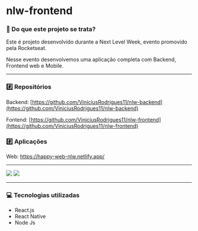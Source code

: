 # nlw-frontend

### 🧐 Do que este projeto se trata?

Este é projeto desenvolvido durante a Next Level Week, evento promovido pela Rocketseat.

Nesse evento desenvolvemos uma aplicação completa com Backend, Frontend web e Mobile.

---

### #️⃣ Repositórios

Backend:  [https://github.com/ViniciusRodrigues11/nlw-backend](https://github.com/ViniciusRodrigues11/nlw-backend)

Fontend: [https://github.com/ViniciusRodrigues11/nlw-frontend](https://github.com/ViniciusRodrigues11/nlw-frontend)

### #️⃣ Aplicações

Web: https://happy-web-nlw.netlify.app/

---
<img src="https://s3.us-west-2.amazonaws.com/secure.notion-static.com/b2f5f9d5-e0e7-4d2a-b800-7a35ce39441e/Untitled.png?X-Amz-Algorithm=AWS4-HMAC-SHA256&X-Amz-Credential=AKIAT73L2G45O3KS52Y5%2F20201017%2Fus-west-2%2Fs3%2Faws4_request&X-Amz-Date=20201017T215834Z&X-Amz-Expires=86400&X-Amz-Signature=8f3a60826ef4e6ad6e5fdc9605d8fa73aa8accb58368931cc5e57542b841be55&X-Amz-SignedHeaders=host&response-content-disposition=filename%20%3D%22Untitled.png%22"/>

<img src="https://s3.us-west-2.amazonaws.com/secure.notion-static.com/31d0a649-fcb7-4522-8cb2-298ba2d7b444/Untitled.png?X-Amz-Algorithm=AWS4-HMAC-SHA256&X-Amz-Credential=AKIAT73L2G45O3KS52Y5%2F20201017%2Fus-west-2%2Fs3%2Faws4_request&X-Amz-Date=20201017T220007Z&X-Amz-Expires=86400&X-Amz-Signature=b9d0ce3b9537ce3aad632eee2f54db371bd0ba8d65e97d7485a5c4f9e05155ce&X-Amz-SignedHeaders=host&response-content-disposition=filename%20%3D%22Untitled.png%22"/>

---

### 💻 Tecnologias utilizadas

- React.js
- React Native
- Node Js
